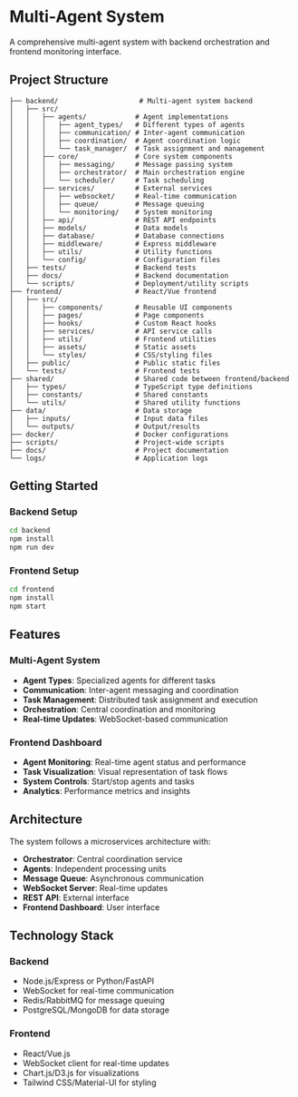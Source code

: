 # Multi-Agent System

A comprehensive multi-agent system with backend orchestration and frontend monitoring interface.

## Project Structure

```
├── backend/                    # Multi-agent system backend
│   ├── src/
│   │   ├── agents/            # Agent implementations
│   │   │   ├── agent_types/   # Different types of agents
│   │   │   ├── communication/ # Inter-agent communication
│   │   │   ├── coordination/  # Agent coordination logic
│   │   │   └── task_manager/  # Task assignment and management
│   │   ├── core/              # Core system components
│   │   │   ├── messaging/     # Message passing system
│   │   │   ├── orchestrator/  # Main orchestration engine
│   │   │   └── scheduler/     # Task scheduling
│   │   ├── services/          # External services
│   │   │   ├── websocket/     # Real-time communication
│   │   │   ├── queue/         # Message queuing
│   │   │   └── monitoring/    # System monitoring
│   │   ├── api/               # REST API endpoints
│   │   ├── models/            # Data models
│   │   ├── database/          # Database connections
│   │   ├── middleware/        # Express middleware
│   │   ├── utils/             # Utility functions
│   │   └── config/            # Configuration files
│   ├── tests/                 # Backend tests
│   ├── docs/                  # Backend documentation
│   └── scripts/               # Deployment/utility scripts
├── frontend/                  # React/Vue frontend
│   ├── src/
│   │   ├── components/        # Reusable UI components
│   │   ├── pages/             # Page components
│   │   ├── hooks/             # Custom React hooks
│   │   ├── services/          # API service calls
│   │   ├── utils/             # Frontend utilities
│   │   ├── assets/            # Static assets
│   │   └── styles/            # CSS/styling files
│   ├── public/                # Public static files
│   └── tests/                 # Frontend tests
├── shared/                    # Shared code between frontend/backend
│   ├── types/                 # TypeScript type definitions
│   ├── constants/             # Shared constants
│   └── utils/                 # Shared utility functions
├── data/                      # Data storage
│   ├── inputs/                # Input data files
│   └── outputs/               # Output/results
├── docker/                    # Docker configurations
├── scripts/                   # Project-wide scripts
├── docs/                      # Project documentation
└── logs/                      # Application logs
```

## Getting Started

### Backend Setup
```bash
cd backend
npm install
npm run dev
```

### Frontend Setup
```bash
cd frontend
npm install
npm start
```

## Features

### Multi-Agent System
- **Agent Types**: Specialized agents for different tasks
- **Communication**: Inter-agent messaging and coordination
- **Task Management**: Distributed task assignment and execution
- **Orchestration**: Central coordination and monitoring
- **Real-time Updates**: WebSocket-based communication

### Frontend Dashboard
- **Agent Monitoring**: Real-time agent status and performance
- **Task Visualization**: Visual representation of task flows
- **System Controls**: Start/stop agents and tasks
- **Analytics**: Performance metrics and insights

## Architecture

The system follows a microservices architecture with:
- **Orchestrator**: Central coordination service
- **Agents**: Independent processing units
- **Message Queue**: Asynchronous communication
- **WebSocket Server**: Real-time updates
- **REST API**: External interface
- **Frontend Dashboard**: User interface

## Technology Stack

### Backend
- Node.js/Express or Python/FastAPI
- WebSocket for real-time communication
- Redis/RabbitMQ for message queuing
- PostgreSQL/MongoDB for data storage

### Frontend
- React/Vue.js
- WebSocket client for real-time updates
- Chart.js/D3.js for visualizations
- Tailwind CSS/Material-UI for styling
